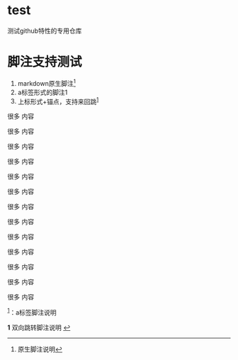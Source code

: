 # test
测试github特性的专用仓库


# 脚注支持测试

1. markdown原生脚注[^1]
2. a标签形式的脚注<a name="a">1</a>
3. 上标形式+锚点，支持来回跳<sup id="a1">[1](#f1)</sup>



很多
内容

很多
内容

很多
内容

很多
内容

很多
内容

很多
内容

很多
内容

很多
内容

很多
内容

很多
内容

很多
内容

很多
内容

很多
内容


[^1]: 原生脚注说明

<sup>[1](#a)</sup>：a标签脚注说明

<b id="f1">1</b> 双向跳转脚注说明 [↩](#a1)
